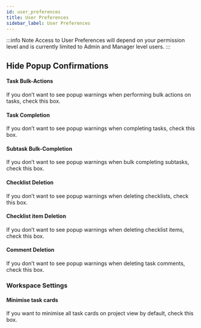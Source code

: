 ```yaml
---
id: user_preferences
title: User Preferences
sidebar_label: User Preferences
---
```



:::info Note
Access to User Preferences will depend on your permission level and is currently limited to Admin and Manager level users.
:::

## Hide Popup Confirmations


#### Task Bulk-Actions
If you don’t want to see popup warnings when performing bulk actions on tasks, check this box.

#### Task Completion
If you don’t want to see popup warnings when completing tasks, check this box.


#### Subtask Bulk-Completion
If you don’t want to see popup warnings when bulk completing subtasks, check this box.


#### Checklist Deletion 
If you don’t want to see popup warnings when deleting checklists, check this box.


#### Checklist item Deletion
If you don’t want to see popup warnings when deleting checklist items, check this box.


#### Comment Deletion
If you don’t want to see popup warnings when deleting task comments, check this box.

### Workspace Settings

#### Minimise task cards
If you want to minimise all task cards on project view by default, check this box.
